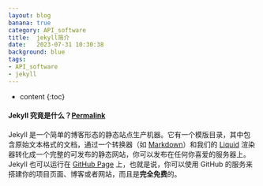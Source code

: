 ```yaml
---
layout: blog
banana: true
category: API_software
title:  jekyll简介
date:   2023-07-31 10:30:38
background: blue
tags:
- API_software
- jekyll
---
```


* content
{:toc}


#### Jekyll 究竟是什么？[Permalink](http://jekyllcn.com/docs/home/#jekyll-究竟是什么)

Jekyll 是一个简单的博客形态的静态站点生产机器。它有一个模版目录，其中包含原始文本格式的文档，通过一个转换器（如 [Markdown](http://daringfireball.net/projects/markdown/)）和我们的 [Liquid](https://github.com/Shopify/liquid/wiki) 渲染器转化成一个完整的可发布的静态网站，你可以发布在任何你喜爱的服务器上。Jekyll 也可以运行在 [GitHub Page](http://pages.github.com/) 上，也就是说，你可以使用 GitHub 的服务来搭建你的项目页面、博客或者网站，而且是**完全免费**的。
